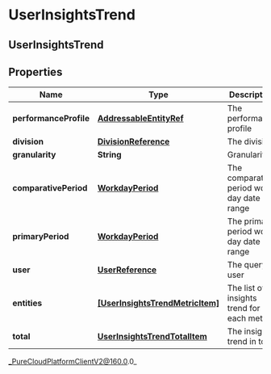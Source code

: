 # UserInsightsTrend

## UserInsightsTrend

## Properties

|Name | Type | Description | Notes|
|------------ | ------------- | ------------- | -------------|
| **performanceProfile** | [**AddressableEntityRef**](AddressableEntityRef) | The performance profile | [optional] |
| **division** | [**DivisionReference**](DivisionReference) | The division | [optional] |
| **granularity** | **String** | Granularity | [optional] |
| **comparativePeriod** | [**WorkdayPeriod**](WorkdayPeriod) | The comparative period work day date range | [optional] |
| **primaryPeriod** | [**WorkdayPeriod**](WorkdayPeriod) | The primary period work day date range | [optional] |
| **user** | [**UserReference**](UserReference) | The query user | [optional] |
| **entities** | [**[UserInsightsTrendMetricItem]**](UserInsightsTrendMetricItem) | The list of insights trend for each metric | [optional] |
| **total** | [**UserInsightsTrendTotalItem**](UserInsightsTrendTotalItem) | The insights trend in total | [optional] |



_PureCloudPlatformClientV2@160.0.0_
